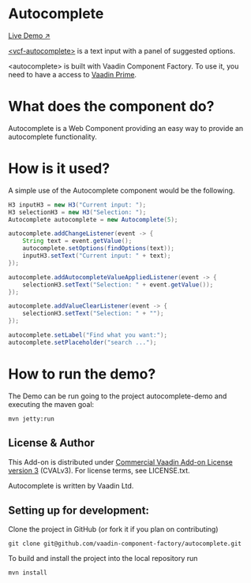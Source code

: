 # Autocomplete


[Live Demo ↗](https://incubator.app.fi/autocomplete-demo/autocomplete)

[&lt;vcf-autocomplete&gt;](https://vaadin.com/components/autocomplete) is a text input with a panel of suggested options.

&lt;autocomplete&gt; is built with Vaadin Component Factory. To use it, you need to have a access to [Vaadin Prime](https://vaadin.com/pricing).


# What does the component do?

Autocomplete is a Web Component providing an easy way to provide an autocomplete functionality.

# How is it used?

A simple use of the Autocomplete component would be the following.
```java
H3 inputH3 = new H3("Current input: ");
H3 selectionH3 = new H3("Selection: ");
Autocomplete autocomplete = new Autocomplete(5);

autocomplete.addChangeListener(event -> {
    String text = event.getValue();
    autocomplete.setOptions(findOptions(text));
    inputH3.setText("Current input: " + text);
});

autocomplete.addAutocompleteValueAppliedListener(event -> {
    selectionH3.setText("Selection: " + event.getValue());
});

autocomplete.addValueClearListener(event -> {
    selectionH3.setText("Selection: " + "");
});

autocomplete.setLabel("Find what you want:");
autocomplete.setPlaceholder("search ...");
```



# How to run the demo?

The Demo can be run going to the project autocomplete-demo and executing the maven goal:

```mvn jetty:run```


## License & Author

This Add-on is distributed under [Commercial Vaadin Add-on License version 3](http://vaadin.com/license/cval-3) (CVALv3). For license terms, see LICENSE.txt.

Autocomplete is written by Vaadin Ltd.


## Setting up for development:

Clone the project in GitHub (or fork it if you plan on contributing)

```
git clone git@github.com/vaadin-component-factory/autocomplete.git
```

To build and install the project into the local repository run 

```mvn install```